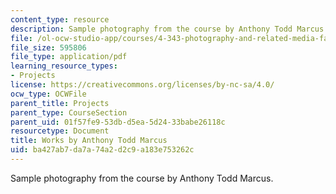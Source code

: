 ```yaml
---
content_type: resource
description: Sample photography from the course by Anthony Todd Marcus.
file: /ol-ocw-studio-app/courses/4-343-photography-and-related-media-fall-2002/ba427ab7da7a74a2d2c9a183e753262c_atm.pdf
file_size: 595806
file_type: application/pdf
learning_resource_types:
- Projects
license: https://creativecommons.org/licenses/by-nc-sa/4.0/
ocw_type: OCWFile
parent_title: Projects
parent_type: CourseSection
parent_uid: 01f57fe9-53db-d5ea-5d24-33babe26118c
resourcetype: Document
title: Works by Anthony Todd Marcus
uid: ba427ab7-da7a-74a2-d2c9-a183e753262c
---
```

Sample photography from the course by Anthony Todd Marcus.